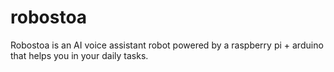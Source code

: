 # robostoa
Robostoa is an AI voice assistant robot powered by a raspberry pi + arduino that helps you in your daily tasks.
